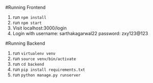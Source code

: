 #Running Frontend

1. run ```npm install```
2. run ```npm start```
3. Visit localhost:3000/login
4. Login with 
	username: sarthakagarwal22
	password: zxy123@123

#Running Backend
1. run ```virtualenv venv```
2. run ```source venv/bin/activate```
3. run ```cd backend```
4. run ```pip install requirements.txt```
5. run ```python manage.py runserver```
